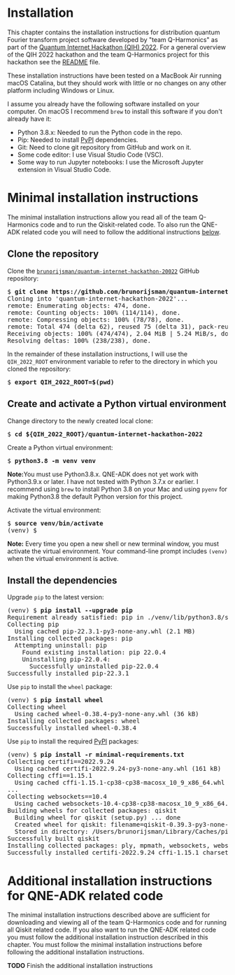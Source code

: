 # Installation

This chapter contains the installation instructions for distribution quantum Fourier transform
project software developed by "team Q-Harmonics" as part of the
[Quantum Internet Hackathon (QIH) 2022](https://labs.ripe.net/author/karla-white/take-part-in-the-quantum-internet-hackathon-2022/).
For a general overview of the QIH 2022 hackathon and the team Q-Harmonics project for this
hackathon see the [README](../README.md) file.

These installation instructions have been tested on a MacBook Air running macOS Catalina, but
they should work with little or no changes on any other platform including Windows or Linux.

I assume you already have the following software installed on your computer.
On macOS I recommend `brew` to install this software if you don't already have it:
 * Python 3.8.x: Needed to run the Python code in the repo.
 * Pip: Needed to install [PyPI](https://pypi.org/) dependencies.
 * Git: Need to clone git repository from GitHub and work on it.
 * Some code editor: I use Visual Studio Code (VSC).
 * Some way to run Jupyter notebooks: I use the Microsoft Jupyter extension in Visual Studio Code.


# Minimal installation instructions

The minimal installation instructions allow you read all of the team Q-Harmonics code and
to run the Qiskit-related code.
To also run the QNE-ADK related code you will need to follow the additional instructions
[below](#additional-installation-instructions-for-qne-adk-related-code).

## Clone the repository

Clone the 
[`brunorijsman/quantum-internet-hackathon-20022`](https://github.com/brunorijsman/quantum-internet-hackathon-2022/)
GitHub repository:

<pre>
$ <b>git clone https://github.com/brunorijsman/quantum-internet-hackathon-2022.git</b>
Cloning into 'quantum-internet-hackathon-2022'...
remote: Enumerating objects: 474, done.
remote: Counting objects: 100% (114/114), done.
remote: Compressing objects: 100% (78/78), done.
remote: Total 474 (delta 62), reused 75 (delta 31), pack-reused 360
Receiving objects: 100% (474/474), 2.04 MiB | 5.24 MiB/s, done.
Resolving deltas: 100% (238/238), done.
</pre>

In the remainder of these installation instructions, I will use the `QIH_2022_ROOT` environment
variable to refer to the directory in which you cloned the repository:

<pre>
$ <b>export QIH_2022_ROOT=$(pwd)</b>
</pre>

## Create and activate a Python virtual environment

Change directory to the newly created local clone:

<pre>
$ <b>cd ${QIH_2022_ROOT}/quantum-internet-hackathon-2022</b>
</pre>

Create a Python virtual environment:

<pre>
$ <b>python3.8 -m venv venv</b>
</pre>

<b>Note:</b>You must use Python3.8.x. QNE-ADK does not yet work with Python3.9.x or later.
I have not tested with Python 3.7.x or earlier. I recommend using `brew` to install Python 3.8 on
your Mac and using `pyenv` for making Python3.8 the default Python version for this project.

Activate the virtual environment:

<pre>
$ <b>source venv/bin/activate</b>
(venv) $
</pre>

<b>Note:</b> Every time you open a new shell or new terminal window, you must activate the
virtual environment. Your command-line prompt includes `(venv)` when the virtual environment is
active.

## Install the dependencies

Upgrade `pip` to the latest version:

<pre>
(venv) $ <b>pip install --upgrade pip</b>
Requirement already satisfied: pip in ./venv/lib/python3.8/site-packages (22.0.4)
Collecting pip
  Using cached pip-22.3.1-py3-none-any.whl (2.1 MB)
Installing collected packages: pip
  Attempting uninstall: pip
    Found existing installation: pip 22.0.4
    Uninstalling pip-22.0.4:
      Successfully uninstalled pip-22.0.4
Successfully installed pip-22.3.1
</pre>

Use `pip` to install the `wheel` package:

<pre>
(venv) $ <b>pip install wheel</b>
Collecting wheel
  Using cached wheel-0.38.4-py3-none-any.whl (36 kB)
Installing collected packages: wheel
Successfully installed wheel-0.38.4
</pre>


Use `pip` to install the required [PyPI](https://pypi.org/) packages:

<pre>
(venv) $ <b>pip install -r minimal-requirements.txt</b>
Collecting certifi==2022.9.24
  Using cached certifi-2022.9.24-py3-none-any.whl (161 kB)
Collecting cffi==1.15.1
  Using cached cffi-1.15.1-cp38-cp38-macosx_10_9_x86_64.whl (178 kB)
...
Collecting websockets==10.4
  Using cached websockets-10.4-cp38-cp38-macosx_10_9_x86_64.whl (97 kB)
Building wheels for collected packages: qiskit
  Building wheel for qiskit (setup.py) ... done
  Created wheel for qiskit: filename=qiskit-0.39.3-py3-none-any.whl size=12245 sha256=24ce18ea4fa11a2f415bc17bfc1f02535c45e4e73bab1da13d356cd4732d9445
  Stored in directory: /Users/brunorijsman/Library/Caches/pip/wheels/ed/b2/74/9e8a20d11a6fc8b1b59cb16e73733e1cf14209a8f2b9b98abc
Successfully built qiskit
Installing collected packages: ply, mpmath, websockets, websocket-client, urllib3, tweedledum, sympy, symengine, six, pycparser, psutil, pbr, numpy, ntlm-auth, idna, dill, charset-normalizer, certifi, stevedore, scipy, rustworkx, requests, python-dateutil, cffi, retworkx, cryptography, requests-ntlm, qiskit-terra, qiskit-ibmq-provider, qiskit-aer, qiskit
Successfully installed certifi-2022.9.24 cffi-1.15.1 charset-normalizer-2.1.1 cryptography-38.0.4 dill-0.3.6 idna-3.4 mpmath-1.2.1 ntlm-auth-1.5.0 numpy-1.23.5 pbr-5.11.0 ply-3.11 psutil-5.9.4 pycparser-2.21 python-dateutil-2.8.2 qiskit-0.39.3 qiskit-aer-0.11.1 qiskit-ibmq-provider-0.19.2 qiskit-terra-0.22.3 requests-2.28.1 requests-ntlm-1.1.0 retworkx-0.12.1 rustworkx-0.12.1 scipy-1.9.3 six-1.16.0 stevedore-4.1.1 symengine-0.9.2 sympy-1.11.1 tweedledum-1.1.1 urllib3-1.26.13 websocket-client-1.4.2 websockets-10.4
</pre>

# Additional installation instructions for QNE-ADK related code

The minimal installation instructions described above are sufficient for downloading and viewing
all of the team Q-Harmonics code and for running all Qiskit related code.
If you also want to run the QNE-ADK related code you must follow the additional installation
instruction described in this chapter. You must follow the minimal installation instructions
before following the additional installation instructions.

**TODO** Finish the additional installation instructions

